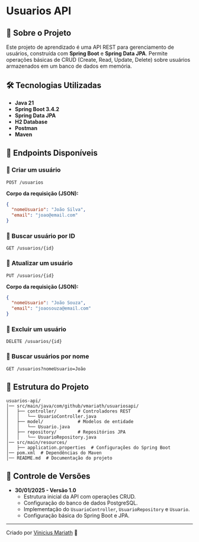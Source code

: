 # Usuarios API

## 📌 Sobre o Projeto
Este projeto de aprendizado é uma API REST para gerenciamento de usuários, construída com **Spring Boot** e **Spring Data JPA**. Permite operações básicas de CRUD (Create, Read, Update, Delete) sobre usuários armazenados em um banco de dados em memória.

## 🛠️ Tecnologias Utilizadas
- **Java 21**
- **Spring Boot 3.4.2**
- **Spring Data JPA**
- **H2 Database**
- **Postman**
- **Maven**

## 📌 Endpoints Disponíveis

### 🔹 Criar um usuário
```http
POST /usuarios
```
**Corpo da requisição (JSON):**
```json
{
  "nomeUsuario": "João Silva",
  "email": "joao@email.com"
}
```

### 🔹 Buscar usuário por ID
```http
GET /usuarios/{id}
```

### 🔹 Atualizar um usuário
```http
PUT /usuarios/{id}
```
**Corpo da requisição (JSON):**
```json
{
  "nomeUsuario": "João Souza",
  "email": "joaosouza@email.com"
}
```

### 🔹 Excluir um usuário
```http
DELETE /usuarios/{id}
```

### 🔹 Buscar usuários por nome
```http
GET /usuarios?nomeUsuario=João
```

## 📄 Estrutura do Projeto
```
usuarios-api/
│── src/main/java/com/github/vmariath/usuariosapi/
│   ├── controller/        # Controladores REST
│   │   └── UsuarioController.java
│   ├── model/             # Modelos de entidade
│   │   └── Usuario.java
│   ├── repository/        # Repositórios JPA
│   │   └── UsuarioRepository.java
│── src/main/resources/
│   ├── application.properties  # Configurações do Spring Boot
│── pom.xml  # Dependências do Maven
│── README.md  # Documentação do projeto
```

## 📌 Controle de Versões

- **30/01/2025 - Versão 1.0**  
  - Estrutura inicial da API com operações CRUD.
  - Configuração do banco de dados PostgreSQL.
  - Implementação do `UsuarioController`, `UsuarioRepository` e `Usuario`.
  - Configuração básica do Spring Boot e JPA.

---
Criado por [Vinicius Mariath](https://github.com/vmariath) 🚀






